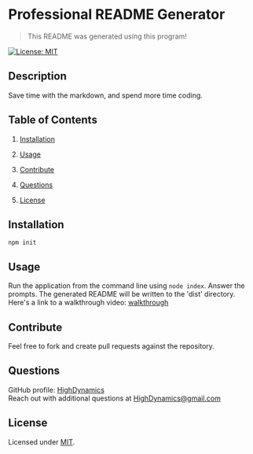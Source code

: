# Professional README Generator

> This README was generated using this program!

[![License: MIT](https://img.shields.io/badge/License-MIT-yellow.svg)](https://opensource.org/licenses/MIT)

## Description

Save time with the markdown, and spend more time coding.

## Table of Contents

1. [Installation](#Installation)
2. [Usage](#Usage)
3. [Contribute](#Contribute)

4. [Questions](#Questions)
5. [License](#License)

## Installation

    npm init

## Usage

Run the application from the command line using `node index`. Answer the prompts. The generated README will be written to the 'dist' directory.
Here's a link to a walkthrough video: [walkthrough](https://drive.google.com/drive/u/2/folders/1fVFoqiRwYdpOfkMQKWbl4LSpH-RvOq1a)

## Contribute

Feel free to fork and create pull requests against the repository.

## Questions

GitHub profile: [HighDynamics](https://github.com/HighDynamics)  
 Reach out with additional questions at <HighDynamics@gmail.com>

## License

Licensed under [MIT](https://opensource.org/licenses/MIT).
